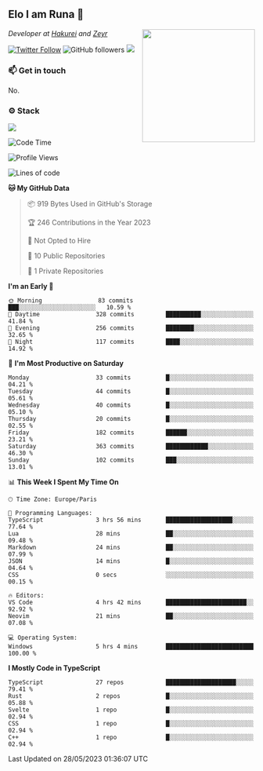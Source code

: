 <h2>Elo I am Runa 🐔</h2>
<img align='right' src="https://imgur.com/Idjj7mk.png" width="230">
<p><em>Developer at <a href="https://github.com/hakureiapp">Hakurei</a> and <a href="https://github.com/zeyrbot">Zeyr</a></em></p>

[![Twitter Follow](https://img.shields.io/twitter/follow/ruunao?label=Follow)](https://twitter.com/intent/follow?screen_name=ruunao)
![GitHub followers](https://img.shields.io/github/followers/ruunao?label=Follow&style=social)
![](https://komarev.com/ghpvc/?username=ruunao&color=blue)

### 📫 Get in touch
No.

### ⚙️ Stack
![](https://skillicons.dev/icons?i=git,docker,js,ts,cloudflare,css,deno,express,cpp,arduino,graphql,html,nestjs,react,apollo,bash,lua,nextjs,nodejs,ps,powershell,neovim,postgres,tailwind,prisma)

<!--START_SECTION:waka-->
![Code Time](http://img.shields.io/badge/Code%20Time-1%20hr%2048%20mins-blue)

![Profile Views](http://img.shields.io/badge/Profile%20Views-42-blue)

![Lines of code](https://img.shields.io/badge/From%20Hello%20World%20I%27ve%20Written-460.7%20thousand%20lines%20of%20code-blue)

**🐱 My GitHub Data** 

> 📦 919 Bytes Used in GitHub's Storage 
 > 
> 🏆 246 Contributions in the Year 2023
 > 
> 🚫 Not Opted to Hire
 > 
> 📜 10 Public Repositories 
 > 
> 🔑 1 Private Repositories 
 > 
**I'm an Early 🐤** 

```text
🌞 Morning                83 commits          ███░░░░░░░░░░░░░░░░░░░░░░   10.59 % 
🌆 Daytime                328 commits         ██████████░░░░░░░░░░░░░░░   41.84 % 
🌃 Evening                256 commits         ████████░░░░░░░░░░░░░░░░░   32.65 % 
🌙 Night                  117 commits         ████░░░░░░░░░░░░░░░░░░░░░   14.92 % 
```
📅 **I'm Most Productive on Saturday** 

```text
Monday                   33 commits          █░░░░░░░░░░░░░░░░░░░░░░░░   04.21 % 
Tuesday                  44 commits          █░░░░░░░░░░░░░░░░░░░░░░░░   05.61 % 
Wednesday                40 commits          █░░░░░░░░░░░░░░░░░░░░░░░░   05.10 % 
Thursday                 20 commits          █░░░░░░░░░░░░░░░░░░░░░░░░   02.55 % 
Friday                   182 commits         ██████░░░░░░░░░░░░░░░░░░░   23.21 % 
Saturday                 363 commits         ████████████░░░░░░░░░░░░░   46.30 % 
Sunday                   102 commits         ███░░░░░░░░░░░░░░░░░░░░░░   13.01 % 
```


📊 **This Week I Spent My Time On** 

```text
🕑︎ Time Zone: Europe/Paris

💬 Programming Languages: 
TypeScript               3 hrs 56 mins       ███████████████████░░░░░░   77.64 % 
Lua                      28 mins             ██░░░░░░░░░░░░░░░░░░░░░░░   09.48 % 
Markdown                 24 mins             ██░░░░░░░░░░░░░░░░░░░░░░░   07.99 % 
JSON                     14 mins             █░░░░░░░░░░░░░░░░░░░░░░░░   04.64 % 
CSS                      0 secs              ░░░░░░░░░░░░░░░░░░░░░░░░░   00.15 % 

🔥 Editors: 
VS Code                  4 hrs 42 mins       ███████████████████████░░   92.92 % 
Neovim                   21 mins             ██░░░░░░░░░░░░░░░░░░░░░░░   07.08 % 

💻 Operating System: 
Windows                  5 hrs 4 mins        █████████████████████████   100.00 % 
```

**I Mostly Code in TypeScript** 

```text
TypeScript               27 repos            ████████████████████░░░░░   79.41 % 
Rust                     2 repos             █░░░░░░░░░░░░░░░░░░░░░░░░   05.88 % 
Svelte                   1 repo              █░░░░░░░░░░░░░░░░░░░░░░░░   02.94 % 
CSS                      1 repo              █░░░░░░░░░░░░░░░░░░░░░░░░   02.94 % 
C++                      1 repo              █░░░░░░░░░░░░░░░░░░░░░░░░   02.94 % 
```




 Last Updated on 28/05/2023 01:36:07 UTC
<!--END_SECTION:waka-->


<!--
<p align="center">
     <a href="https://discord.gg/HhybNhchcC"><img src="https://invidget.switchblade.xyz/sejc7TnX6N" align="center" ><a>
</p> 
-->
